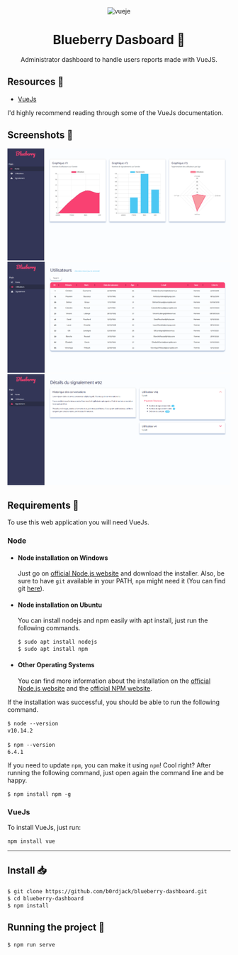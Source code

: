 <div align="center">
  <img alt="vueje" src="https://upload.wikimedia.org/wikipedia/commons/thumb/9/95/Vue.js_Logo_2.svg/1200px-Vue.js_Logo_2.svg.png" width="200">
  <h1>Blueberry Dasboard 🍇</h1>

  <p>Administrator dashboard to handle users reports made with VueJS.</p>
</div>


## Resources 📝

* [VueJs](https://vuejs.org/)

I'd highly recommend reading through some of the VueJs documentation.

## Screenshots 📸

![Home](screenshots/blueberry_dashboard_1.PNG)
![Users](screenshots/blueberry_dashboard_2.PNG)
![Report details](screenshots/blueberry_dashboard_3.PNG)

## Requirements 📄

To use this web application you will need VueJs.

### Node

- #### Node installation on Windows

  Just go on [official Node.js website](https://nodejs.org/) and download the installer.
  Also, be sure to have `git` available in your PATH, `npm` might need it (You can find git [here](https://git-scm.com/)).

- #### Node installation on Ubuntu

  You can install nodejs and npm easily with apt install, just run the following commands.

      $ sudo apt install nodejs
      $ sudo apt install npm

- #### Other Operating Systems
  You can find more information about the installation on the [official Node.js website](https://nodejs.org/) and the [official NPM website](https://npmjs.org/).

If the installation was successful, you should be able to run the following command.

    $ node --version
    v10.14.2

    $ npm --version
    6.4.1

If you need to update `npm`, you can make it using `npm`! Cool right? After running the following command, just open again the command line and be happy.

    $ npm install npm -g

### VueJs

To install VueJs, just run:
```
npm install vue
```

---

## Install 📥

    $ git clone https://github.com/b0rdjack/blueberry-dashboard.git
    $ cd blueberry-dashboard
    $ npm install

## Running the project 🚀

    $ npm run serve
